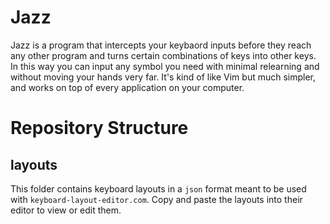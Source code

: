 # Jazz 

Jazz is a program that intercepts your keybaord inputs before they reach any other program and turns certain combinations of keys into other keys. In this way you can input any symbol you need with minimal relearning and without moving your hands very far. It's kind of like Vim but much simpler, and works on top of every application on your computer.

# Repository Structure

## layouts
This folder contains keyboard layouts in a `json` format meant to be used with `keyboard-layout-editor.com`. Copy and paste the layouts into their editor to view or edit them.

